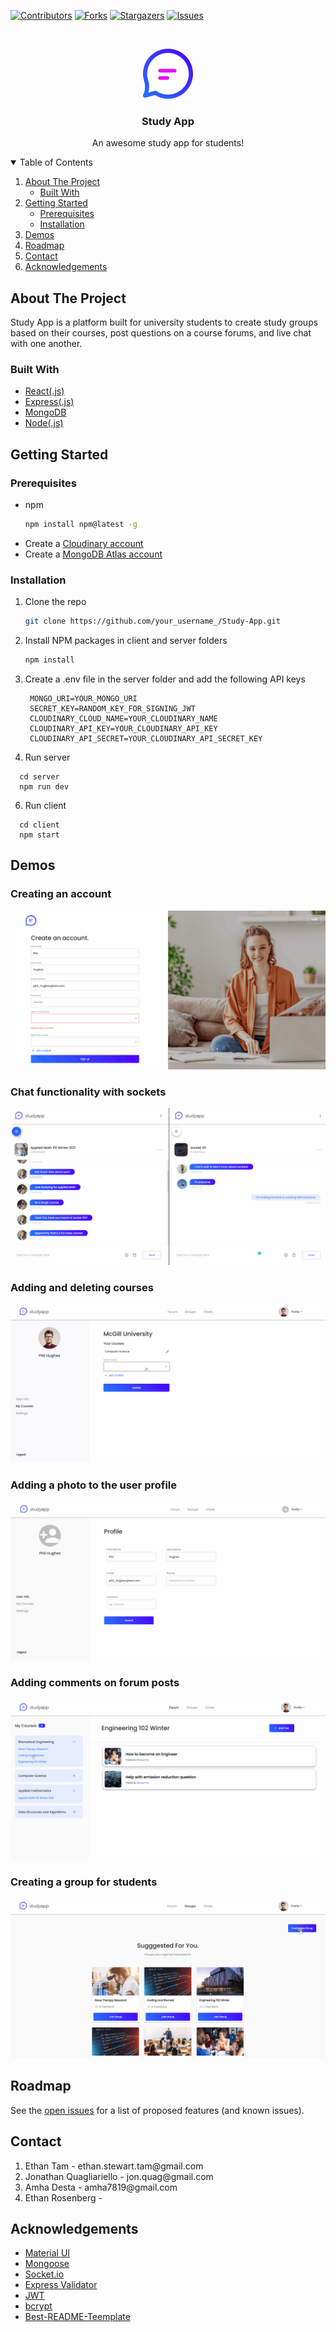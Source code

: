 [![Contributors][contributors-shield]][contributors-url]
[![Forks][forks-shield]][forks-url]
[![Stargazers][stars-shield]][stars-url]
[![Issues][issues-shield]][issues-url]

<!-- PROJECT LOGO -->
<br />
<p align="center">
  <a href="https://github.com/othneildrew/Best-README-Template">
    <img src="client/src/images/logo.png" alt="Logo" width="80" height="80">
  </a>

  <h3 align="center">Study App</h3>

  <p align="center">
    An awesome study app for students!
  </p>
</p>



<!-- TABLE OF CONTENTS -->
<details open="open">
  <summary>Table of Contents</summary>
  <ol>
    <li>
      <a href="#about-the-project">About The Project</a>
      <ul>
        <li><a href="#built-with">Built With</a></li>
      </ul>
    </li>
    <li>
      <a href="#getting-started">Getting Started</a>
      <ul>
        <li><a href="#prerequisites">Prerequisites</a></li>
        <li><a href="#installation">Installation</a></li>
      </ul>
    </li>
    <li><a href="#demos">Demos</a></li>
    <li><a href="#roadmap">Roadmap</a></li>
    <li><a href="#contact">Contact</a></li>
    <li><a href="#acknowledgements">Acknowledgements</a></li>
  </ol>
</details>



<!-- ABOUT THE PROJECT -->
## About The Project

Study App is a platform built for university students to create study groups based on their courses,
post questions on a course forums, and live chat with one another.

### Built With

* [React(.js)](https://reactjs.org/)
* [Express(.js)](https://expressjs.com/)
* [MongoDB](https://www.mongodb.com/)
* [Node(.js)](https://nodejs.org/en/)

<!-- GETTING STARTED -->
## Getting Started

### Prerequisites

* npm
  ```sh
  npm install npm@latest -g
  ```
* Create a [Cloudinary account](https://cloudinary.com/users/register/free)
* Create a [MongoDB Atlas account](https://www.mongodb.com/cloud/atlas)

### Installation

1. Clone the repo
   ```sh
   git clone https://github.com/your_username_/Study-App.git
   ```
3. Install NPM packages in client and server folders
   ```sh
   npm install
   ```
4. Create a .env file in the server folder and add the following API keys
   ```JS
    MONGO_URI=YOUR_MONGO_URI
    SECRET_KEY=RANDOM_KEY_FOR_SIGNING_JWT
    CLOUDINARY_CLOUD_NAME=YOUR_CLOUDINARY_NAME
    CLOUDINARY_API_KEY=YOUR_CLOUDINARY_API_KEY
    CLOUDINARY_API_SECRET=YOUR_CLOUDINARY_API_SECRET_KEY
   ```
5. Run server
  ```JS
    cd server
    npm run dev
  ```
6. Run client
  ```JS
    cd client
    npm start
  ```
<!-- DEMOS -->
## Demos

### Creating an account

![](gifs/SA-create-account.gif)

### Chat functionality with sockets

![](gifs/SA-chat.gif)

### Adding and deleting courses

![](gifs/SA-add-delete-course.gif)

### Adding a photo to the user profile

![](gifs/SA-add-profile-photo.gif)

### Adding comments on forum posts

![](gifs/SA-add-comment.gif)

### Creating a group for students

![](gifs/SA-create-group.gif)


<!-- ROADMAP -->
## Roadmap

See the [open issues](https://github.com/timegambit/Study-App/issues) for a list of proposed features (and known issues).

<!-- CONTACT -->
## Contact
<ol> 
  <li>Ethan Tam - ethan.stewart.tam@gmail.com</li>
  <li>Jonathan Quagliariello - jon.quag@gmail.com</li>
  <li>Amha Desta - amha7819@gmail.com</li>
  <li>Ethan Rosenberg - </li>
</ol>

<!-- ACKNOWLEDGEMENTS -->
## Acknowledgements
* [Material UI](https://www.webpagefx.com/tools/emoji-cheat-sheet)
* [Mongoose](https://mongoosejs.com/)
* [Socket.io](https://laravel.com)
* [Express Validator](https://choosealicense.com)
* [JWT](https://jwt.io/)
* [bcrypt](https://www.npmjs.com/package/bcrypt)
* [Best-README-Teemplate](https://github.com/othneildrew/Best-README-Template)


<!-- MARKDOWN LINKS & IMAGES -->
<!-- https://www.markdownguide.org/basic-syntax/#reference-style-links -->
[contributors-shield]: https://img.shields.io/github/contributors/timegambit/Study-App.svg?style=for-the-badge
[contributors-url]: https://github.com/timegambit/Study-App/graphs/contributors
[forks-shield]: https://img.shields.io/github/forks/timegambit/Study-App.svg?style=for-the-badge
[forks-url]: https://github.com/timegambit/Study-App/network/members
[stars-shield]: https://img.shields.io/github/stars/timegambit/Study-App.svg?style=for-the-badge
[stars-url]: https://github.com/timegambit/Study-App/stargazers
[issues-shield]: https://img.shields.io/github/issues/timegambit/Study-App.svg?style=for-the-badge
[issues-url]: https://github.com/timegambit/Study-App/issues
[product-screenshot]: images/screenshot.png
